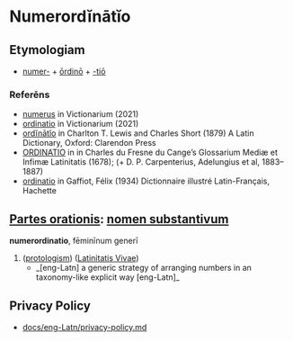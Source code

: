 # Numerordĭnātĭo
<!-- Etymology: "ordo" from Latin ōrdō; ordo , ĭnis, m. from root or-; Sanscr. ar-, to go, strive upward; cf. orior, through an adj. stem ordo-; (See ordo in Charlton T. Lewis and Charles Short (1879)). Numerae, from Latin nŭmĕrus , i, m. Gr. νέμω, to distribute; cf.: numa, nemus, nummus, (See nŭmĕrus in Charlton T. Lewis and Charles Short (1879)) -->

## Etymologiam

* [numer-](https://en.wiktionary.org/wiki/numerus#Latin) + [ōrdinō](https://en.wiktionary.org/wiki/ordino#Latin) + [-tiō](https://en.wiktionary.org/wiki/-tio#Latin)

### Referēns
- [numerus](https://en.wiktionary.org/wiki/numerus#Latin) in Victionarium (2021)
- [ordinatio](https://en.wiktionary.org/wiki/ordinatio) in Victionarium (2021)
- [ordĭnātĭo](http://www.perseus.tufts.edu/hopper/text?doc=Perseus:text:1999.04.0059:entry=ordinatio) in Charlton T. Lewis and Charles Short (1879) A Latin Dictionary, Oxford: Clarendon Press
- [ORDINATIO](http://ducange.enc.sorbonne.fr/ORDINATIO) in in Charles du Fresne du Cange’s Glossarium Mediæ et Infimæ Latinitatis (1678); (+ D. P. Carpenterius, Adelungius et al, 1883–1887)
- [ordinatio](http://micmap.org/dicfro/search/gaffiot/ordinatio) in Gaffiot, Félix (1934) Dictionnaire illustré Latin-Français, Hachette

## [Partes orationis](https://la.wikipedia.org/wiki/Partes_orationis): [nomen substantivum](https://la.wikipedia.org/wiki/Nomen_substantivum)

**numerordinatio**, fēminīnum generī
1. ([protologism](https://en.wiktionary.org/wiki/protologism)) ([Latinitatis Vivae](https://en.wikipedia.org/wiki/Contemporary_Latin))
    - \_[eng-Latn] a generic strategy of arranging numbers in an taxonomy-like explicit way [eng-Latn]\_

## Privacy Policy

- [docs/eng-Latn/privacy-policy.md](docs/eng-Latn/privacy-policy.md)

<!--

@TODO: https://json-ld.org/playground/
@TODO: https://prefix.cc/popular/all

- ūsum, https://en.wiktionary.org/wiki/usus#Latin
- normae, https://en.wiktionary.org/wiki/norma#Latin
- https://github.com/HXLStandard/libhxl-js/blob/main/hxl.js

### Example of checklist with markdown from github

- [ ] Mercury
- [x] Venus
- [x] Earth (Orbit/Moon)
- [x] Mars
- [ ] Jupiter
- [ ] Saturn
- [ ] Uranus
- [ ] Neptune
- [ ] Comet Haley

-->

<!--
- generī, https://en.wiktionary.org/wiki/genus#Latin
- sexum, https://en.wiktionary.org/wiki/sexus#Latin
- https://en.wiktionary.org/wiki/medicus#Latin
http://www.perseus.tufts.edu/hopper/morph?l=sexo&la=la#lexicon
- (sexus) ūs, m  SAC-, a sex (only sing gen . and abl.): hominum genus et in sexu consideratur, virile an muliebre sit: puberes virilis sexūs, L.
- https://en.wiktionary.org/wiki/-icus#Latin
- On Grammatical gender, https://en.wiktionary.org/wiki/genus#Latin

- //gender identity//@eng-Latn
  - 'sexum generī'
  - 'genus sexuī'
  - '//sexugenus//' (see http://www.perseus.tufts.edu/hopper/resolveform?type=end&lookup=genus&lang=la)
  - 'genus sexuicus'
- //biological sex//
  - 'sexum medicō'
  - 'sexum corporis'


- Three groups
  - 'genus sexuicus'
    - genus sexuicus neutrī̆us (https://en.wiktionary.org/wiki/neuter#Latin)
  - 'corporis sexum'
    - 'transsexum'
  - 'genus grammaticum' (https://en.wiktionary.org/wiki/genus#Latin)
    - [genus] fēminīnum, [genus] masculīnum, [genus] neutrum, genus commūne, genus omne


-->
